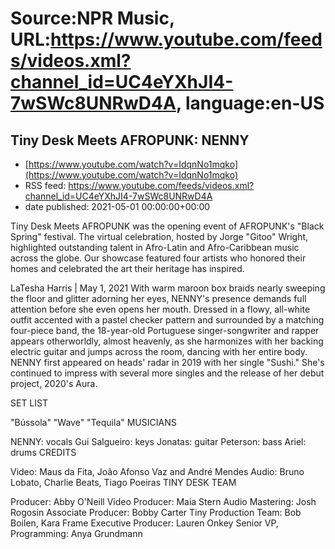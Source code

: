 # Source:NPR Music, URL:https://www.youtube.com/feeds/videos.xml?channel_id=UC4eYXhJI4-7wSWc8UNRwD4A, language:en-US

## Tiny Desk Meets AFROPUNK: NENNY
 - [https://www.youtube.com/watch?v=IdqnNo1mqko](https://www.youtube.com/watch?v=IdqnNo1mqko)
 - RSS feed: https://www.youtube.com/feeds/videos.xml?channel_id=UC4eYXhJI4-7wSWc8UNRwD4A
 - date published: 2021-05-01 00:00:00+00:00

Tiny Desk Meets AFROPUNK was the opening event of AFROPUNK's "Black Spring" festival. The virtual celebration, hosted by Jorge "Gitoo" Wright, highlighted outstanding talent in Afro-Latin and Afro-Caribbean music across the globe. Our showcase featured four artists who honored their homes and celebrated the art their heritage has inspired.

LaTesha Harris | May 1, 2021
With warm maroon box braids nearly sweeping the floor and glitter adorning her eyes, NENNY's presence demands full attention before she even opens her mouth. Dressed in a flowy, all-white outfit accented with a pastel checker pattern and surrounded by a matching four-piece band, the 18-year-old Portuguese singer-songwriter and rapper appears otherworldly, almost heavenly, as she harmonizes with her backing electric guitar and jumps across the room, dancing with her entire body. NENNY first appeared on heads' radar in 2019 with her single "Sushi." She's continued to impress with several more singles and the release of her debut project, 2020's Aura.

SET LIST

"Bússola"
"Wave"
"Tequila"
MUSICIANS

NENNY: vocals
Gui Salgueiro: keys
Jonatas: guitar
Peterson: bass
Ariel: drums
CREDITS

Video: Maus da Fita, João Afonso Vaz and André Mendes
Audio: Bruno Lobato, Charlie Beats, Tiago Poeiras
TINY DESK TEAM

Producer: Abby O'Neill
Video Producer: Maia Stern
Audio Mastering: Josh Rogosin
Associate Producer: Bobby Carter
Tiny Production Team: Bob Boilen, Kara Frame
Executive Producer: Lauren Onkey
Senior VP, Programming: Anya Grundmann

